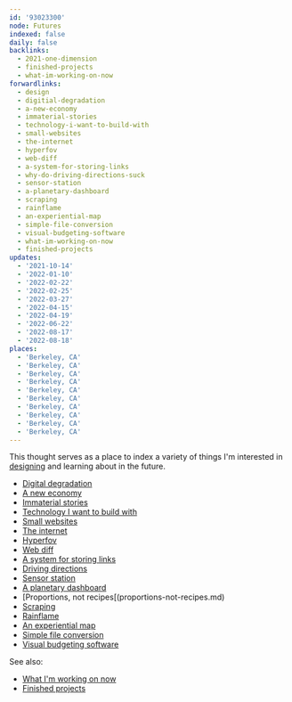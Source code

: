 ```yaml
---
id: '93023300'
node: Futures
indexed: false
daily: false
backlinks:
  - 2021-one-dimension
  - finished-projects
  - what-im-working-on-now
forwardlinks:
  - design
  - digitial-degradation
  - a-new-economy
  - immaterial-stories
  - technology-i-want-to-build-with
  - small-websites
  - the-internet
  - hyperfov
  - web-diff
  - a-system-for-storing-links
  - why-do-driving-directions-suck
  - sensor-station
  - a-planetary-dashboard
  - scraping
  - rainflame
  - an-experiential-map
  - simple-file-conversion
  - visual-budgeting-software
  - what-im-working-on-now
  - finished-projects
updates:
  - '2021-10-14'
  - '2022-01-10'
  - '2022-02-22'
  - '2022-02-25'
  - '2022-03-27'
  - '2022-04-15'
  - '2022-04-19'
  - '2022-06-22'
  - '2022-08-17'
  - '2022-08-18'
places:
  - 'Berkeley, CA'
  - 'Berkeley, CA'
  - 'Berkeley, CA'
  - 'Berkeley, CA'
  - 'Berkeley, CA'
  - 'Berkeley, CA'
  - 'Berkeley, CA'
  - 'Berkeley, CA'
  - 'Berkeley, CA'
  - 'Berkeley, CA'
---
```

This thought serves as a place to index a variety of things I'm interested in [designing](design.md) and learning about in the future. 

- [Digital degradation](digitial-degradation.md)
- [A new economy](a-new-economy.md)
- [Immaterial stories](immaterial-stories.md)
- [Technology I want to build with](technology-i-want-to-build-with.md)
- [Small websites](small-websites.md)
- [The internet](the-internet.md)
- [Hyperfov](hyperfov.md)
- [Web diff](web-diff.md)
- [A system for storing links](a-system-for-storing-links.md)
- [Driving directions](why-do-driving-directions-suck.md)
- [Sensor station](sensor-station.md)
- [A planetary dashboard](a-planetary-dashboard.md)
- [Proportions, not recipes[(proportions-not-recipes.md)
- [Scraping](scraping.md)
- [Rainflame](rainflame.md)
- [An experiential map](an-experiential-map.md)
- [Simple file conversion](simple-file-conversion.md)
- [Visual budgeting software](visual-budgeting-software.md)

See also:

- [What I'm working on now](what-im-working-on-now.md)
- [Finished projects](finished-projects.md)
